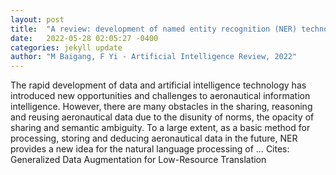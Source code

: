 ```yaml
---
layout: post
title:  "A review: development of named entity recognition (NER) technology for aeronautical information intelligence"
date:   2022-05-28 02:05:27 -0400
categories: jekyll update
author: "M Baigang, F Yi - Artificial Intelligence Review, 2022"
---
```

The rapid development of data and artificial intelligence technology has introduced new opportunities and challenges to aeronautical information intelligence. However, there are many obstacles in the sharing, reasoning and reusing aeronautical data due to the disunity of norms, the opacity of sharing and semantic ambiguity. To a large extent, as a basic method for processing, storing and deducing aeronautical data in the future, NER provides a new idea for the natural language processing of … Cites: ‪Generalized Data Augmentation for Low-Resource Translation‬